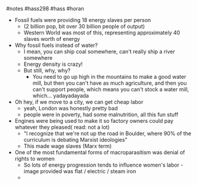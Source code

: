 #notes #hass298 #hass #horan

- Fossil fuels were providing 18 energy slaves per person
	- (2 billion pop, bit over 30 billion people of output)
	- Western World was most of this, representing approximately 40 slaves worth of energy
- Why fossil fuels instead of water?
	- I mean, you can ship coal somewhere, can't really ship a river somewhere
	- Energy density is crazy!
	- But still, why, why?
		- You need to go up high in the mountains to make a good water mill, but then you can't have as much agriculture, and then you can't support people, which means you can't stock a water mill, which... yadayadayada
- Oh hey, if we move to a city, we can get cheap labor
	- yeah, London was honestly pretty bad
	- people were in poverty, had some malnutrition, all this fun stuff
- Engines were being used to make it so factory owners could pay whatever they pleased( read: not a lot)
	- "I recognize that we're not up the road in Boulder, where 90% of the curriculum is debating Marxist ideologies" 
	- This made wage slaves (Marx term)
- One of the most fundamental forms of macroparasitism was denial of rights to women
	- So lots of energy progression tends to influence women's labor - image provided was flat / electric / steam iron
	- 